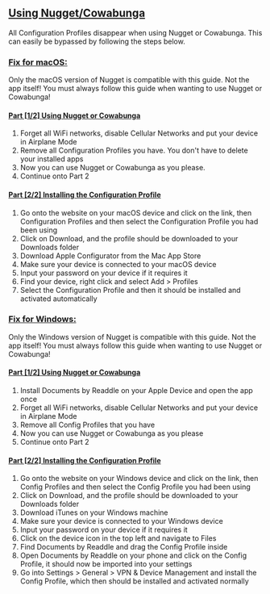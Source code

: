 ## [Using Nugget/Cowabunga](accent://)

All Configuration Profiles disappear when using Nugget or Cowabunga. This can easily be bypassed by following the steps below.

### [Fix for macOS:](accent://)

Only the macOS version of Nugget is compatible with this guide. Not the app itself! You must always follow this guide when wanting to use Nugget or Cowabunga!

#### [Part [1/2] Using Nugget or Cowabunga](accent://)

1. Forget all WiFi networks, disable Cellular Networks and put your device in Airplane Mode
2. Remove all Configuration Profiles you have. You don't have to delete your installed apps
3. Now you can use Nugget or Cowabunga as you please.
4. Continue onto Part 2


#### [Part [2/2] Installing the Configuration Profile](accent://)

1. Go onto the website on your macOS device and click on the link, then Configuration Profiles and then select the Configuration Profile you had been using
2. Click on Download, and the profile should be downloaded to your Downloads folder
3. Download Apple Configurator from the Mac App Store
4. Make sure your device is connected to your macOS device
5. Input your password on your device if it requires it
6. Find your device, right click and select Add > Profiles
7. Select the Configuration Profile and then it should be installed and activated automatically

### [Fix for Windows:](accent://)

Only the Windows version of Nugget is compatible with this guide. Not the app itself! You must always follow this guide when wanting to use Nugget or Cowabunga!

#### [Part [1/2] Using Nugget or Cowabunga](accent://)

1. Install Documents by Readdle on your Apple Device and open the app once
2. Forget all WiFi networks, disable Cellular Networks and put your device in Airplane Mode
3. Remove all Config Profiles that you have
4. Now you can use Nugget or Cowabunga as you please
5. Continue onto Part 2

#### [Part [2/2] Installing the Configuration Profile](accent://)

1. Go onto the website on your Windows device and click on the link, then Config Profiles and then select the Config Profile you had been using
2. Click on Download, and the profile should be downloaded to your Downloads folder
3. Download iTunes on your Windows machine
4. Make sure your device is connected to your Windows device
5. Input your password on your device if it requires it
6. Click on the device icon in the top left and navigate to Files
7. Find Documents by Readdle and drag the Config Profile inside
8. Open Documents by Readdle on your phone and click on the Config Profile, it should now be imported into your settings
9. Go into Settings > General > VPN & Device Management and install the Config Profile, which then should be installed and activated normally
